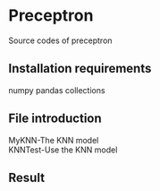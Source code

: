 # Preceptron
Source codes of preceptron

## Installation requirements
numpy
pandas
collections

## File introduction
MyKNN-The KNN model<br>
KNNTest-Use the KNN model

## Result
